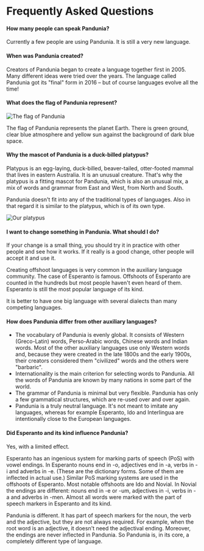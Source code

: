 Frequently Asked Questions
==========================


#### How many people can speak Pandunia?

Currently a few people are using Pandunia. It is still a very new language.

#### When was Pandunia created?

Creators of Pandunia began to create a language together first in 2005. Many different ideas were tried over the years. The language called Pandunia got its "final" form in 2016 – but of course languages evolve all the time!

#### What does the flag of Pandunia represent?

![](http://www.pandunia.info/kuvat/bandera.png "The flag of Pandunia")

The flag of Pandunia represents the planet Earth. There is green ground, clear blue atmosphere and yellow sun against the background of dark blue space.

#### Why the mascot of Pandunia is a duck-billed platypus?

Platypus is an egg-laying, duck-billed, beaver-tailed, otter-footed mammal that lives in eastern Australia. It is an unusual creature. That's why the platypus is a fitting mascot for Pandunia, which is also an unusual mix, a mix of words and grammar from East and West, from North and South.

Pandunia doesn't fit into any of the traditional types of languages. Also in that regard it is similar to the platypus, which is of its own type.

![](http://www.pandunia.info/kuvat/platypusbandera.png "Our platypus")


#### I want to change something in Pandunia. What should I do?

If your change is a small thing, you should try it in practice with other people and see how it works. If it really is a good change, other people will accept it and use it.

Creating offshoot languages is very common in the auxiliary language community. The case of Esperanto is famous. Offshoots of Esperanto are counted in the hundreds but most people haven't even heard of them. Esperanto is still the most popular language of its kind.

It is better to have one big language with several dialects than many competing languages.



<!--
#### What is a worldlang?

A worldlang is a constructed interlanguage that borrows its words, speech sounds and possibly grammar from different language families of the world. There are many worldlangs. Some of them are listed [here](http://www.kupsala.net/risto/tekokieli/worldlangs.html).
-->

#### How does Pandunia differ from other auxiliary languages?

- The vocabulary of Pandunia is evenly global. It consists of Western (Greco-Latin) words, Perso-Arabic words, Chinese words and Indian words. Most of the other auxiliary languages use only Western words and, because they were created in the late 1800s and the early 1900s, their creators considered them "civilized" words and the others were "barbaric".
- Internationality is the main criterion for selecting words to Pandunia. All the words of Pandunia are known by many nations in some part of the world.
- The grammar of Pandunia is minimal but very flexible. Pandunia has only a few grammatical structures, which are re-used over and over again.
- Pandunia is a truly neutral language. It's not meant to imitate any languages, whereas for example Esperanto, Ido and Interlingua are intentionally close to the European languages.


#### Did Esperanto and its kind influence Pandunia?

Yes, with a limited effect.

Esperanto has an ingenious system for marking parts of speech (PoS) with vowel endings. In Esperanto nouns end in -o, adjectives end in -a, verbs in -i and adverbs in -e. (These are the dictionary forms. Some of them are inflected in actual use.) Similar PoS marking systems are used in the offshoots of Esperanto. Most notable offshoots are Ido and Novial. In Novial the endings are different: nouns end in -e or -um, adjectives in -i, verbs in -a and adverbs in -men. Almost all words were marked with the part of speech markers in Esperanto and its kind.

Pandunia is different. It has part of speech markers for the noun, the verb and the adjective, but they are not always required. For example, when the root word is an adjective, it doesn't need the adjectival ending. Moreover, the endings are never inflected in Pandunia. So Pandunia is, in its core, a completely different type of language.




